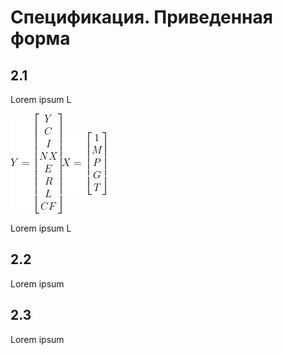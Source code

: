 # Спецификация. Приведенная форма

## 2.1

Lorem ipsum L

<div style="alignment: center">
  <div style="display: flex; align-items: center">
    <img src="resources/2_1/Y.png" alt="">
    <img src="resources/2_1/X.png" alt="">
  </div>
</div>

Lorem ipsum L

## 2.2

Lorem ipsum

## 2.3

Lorem ipsum

